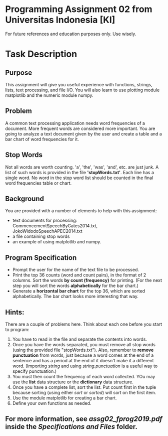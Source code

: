 # Programming Assignment 02 from Universitas Indonesia [KI]

For future references and education purposes only.
Use wisely.

# Task Description
## Purpose
This assignment will give you useful experience with functions, strings, lists, text processing, and file I/O. You will also learn to use plotting module matplotlib and the numeric module numpy.

## Problem
A common text processing application needs word frequencies of a document. More frequent words are considered more important.
You are going to analyze a text document given by the user and create a table and a bar chart of word frequencies for it.

## Stop Words
Not all words are worth counting. 'a', 'the', 'was', 'and', etc. are just junk. A list of such words is provided in the file **'stopWords.txt'**. Each line has a single word. No word in the stop word list should be counted in the final word frequencies table or chart.

## Background
You are provided with a number of elements to help with this assignment:
- text documents for processing: CommencementSpeechByGates2014.txt, JokoWidodoSpeechAPEC2014.txt
- a file containing stop words
- an example of using matplotlib and numpy.

## Program Specification
- Prompt the user for the name of the text file to be processed.
- Print the top 36 counts (word and count pairs), in the format of 2 columns. Sort the words **by count (frequency)** for printing. (For the next step you will sort the words **alphabetically** for the bar chart.)
- Generate a **horizontal bar chart** for the top 36, which are sorted alphabetically. The bar chart looks more interesting that way.

## Hints:
There are a couple of problems here. Think about each one before you start to program:
1. You have to read in the file and separate the contents into words.
2. Once you have the words separated, you must remove all stop words (using the provided file "stopWords.txt"). Also, remember to **remove punctuation** from words, just because a word comes at the end of a sentence and has a period at the end of it doesn't make it a different word. (Importing *string* and using *string.punctuation* is a useful way to specify punctuation.)
3. You must then count the frequency of each word collected. YOu may use the **list** data structure or the **dictionary** data structure.
4. Once you have a complete list, sort the list. Put count first in the tuple because sorting (using either *sort* or *sorted*) will sort on the first item.
5. Use the module matplotlib for creating a bar chart.
6. Define your own functions as needed.

## For more information, see *assg02_fprog2019.pdf* inside the *Specifications and Files* folder.

